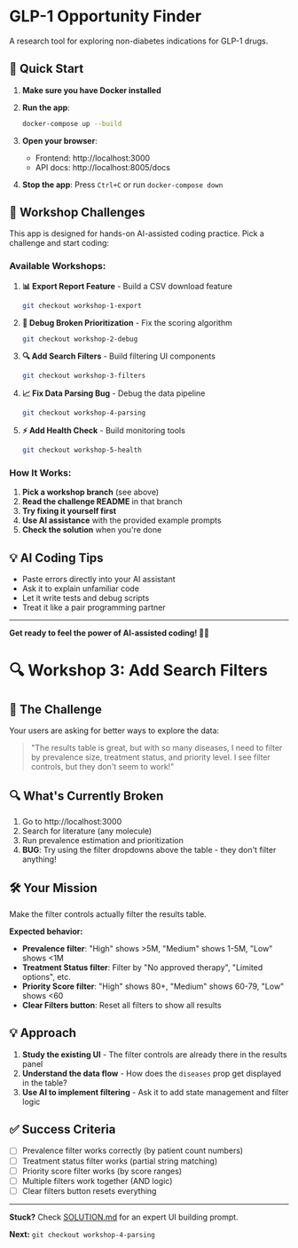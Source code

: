 # GLP-1 Opportunity Finder

A research tool for exploring non-diabetes indications for GLP-1 drugs.

## 🚀 Quick Start

1. **Make sure you have Docker installed**
2. **Run the app**:
   ```bash
   docker-compose up --build
   ```
3. **Open your browser**: 
   - Frontend: http://localhost:3000
   - API docs: http://localhost:8005/docs

4. **Stop the app**: Press `Ctrl+C` or run `docker-compose down`

## 🎯 Workshop Challenges

This app is designed for hands-on AI-assisted coding practice. Pick a challenge and start coding:

### Available Workshops:

1. **📊 Export Report Feature** - Build a CSV download feature
   ```bash
   git checkout workshop-1-export
   ```

2. **🐛 Debug Broken Prioritization** - Fix the scoring algorithm  
   ```bash
   git checkout workshop-2-debug
   ```

3. **🔍 Add Search Filters** - Build filtering UI components
   ```bash
   git checkout workshop-3-filters
   ```

4. **📈 Fix Data Parsing Bug** - Debug the data pipeline
   ```bash
   git checkout workshop-4-parsing
   ```

5. **⚡ Add Health Check** - Build monitoring tools
   ```bash
   git checkout workshop-5-health
   ```

### How It Works:
1. **Pick a workshop branch** (see above)
2. **Read the challenge README** in that branch
3. **Try fixing it yourself first**
4. **Use AI assistance** with the provided example prompts
5. **Check the solution** when you're done

## 💡 AI Coding Tips

- Paste errors directly into your AI assistant
- Ask it to explain unfamiliar code
- Let it write tests and debug scripts
- Treat it like a pair programming partner

---

**Get ready to feel the power of AI-assisted coding! 🤖✨**

# 🔍 Workshop 3: Add Search Filters

## 🎯 The Challenge

Your users are asking for better ways to explore the data:

> "The results table is great, but with so many diseases, I need to filter by prevalence size, treatment status, and priority level. I see filter controls, but they don't seem to work!"

## 🔍 What's Currently Broken

1. Go to http://localhost:3000
2. Search for literature (any molecule)
3. Run prevalence estimation and prioritization
4. **BUG**: Try using the filter dropdowns above the table - they don't filter anything!

## 🛠️ Your Mission

Make the filter controls actually filter the results table.

**Expected behavior:**
- **Prevalence filter**: "High" shows >5M, "Medium" shows 1-5M, "Low" shows <1M
- **Treatment Status filter**: Filter by "No approved therapy", "Limited options", etc.
- **Priority Score filter**: "High" shows 80+, "Medium" shows 60-79, "Low" shows <60
- **Clear Filters button**: Reset all filters to show all results

## 💡 Approach

1. **Study the existing UI** - The filter controls are already there in the results panel
2. **Understand the data flow** - How does the `diseases` prop get displayed in the table?
3. **Use AI to implement filtering** - Ask it to add state management and filter logic

## ✅ Success Criteria

- [ ] Prevalence filter works correctly (by patient count numbers)
- [ ] Treatment status filter works (partial string matching)
- [ ] Priority score filter works (by score ranges)
- [ ] Multiple filters work together (AND logic)
- [ ] Clear filters button resets everything

---

**Stuck?** Check [SOLUTION.md](./SOLUTION.md) for an expert UI building prompt.

**Next:** `git checkout workshop-4-parsing` 